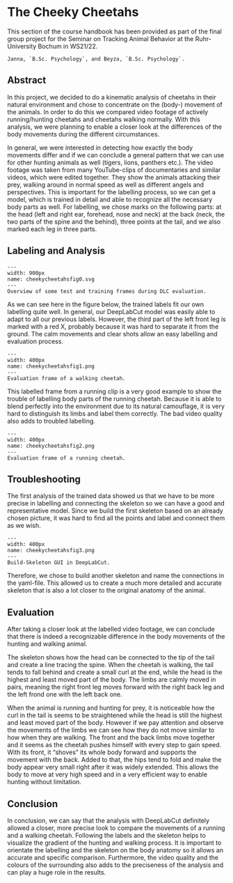 # The Cheeky Cheetahs

This section of the course handbook has been provided as part of the final group project for the Seminar on Tracking Animal Behavior at the Ruhr-University Bochum in WS21/22.

```{admonition} Project Authors
Janna, `B.Sc. Psychology`, and Beyza, `B.Sc. Psychology`.
```

## Abstract

In this project, we decided to do a kinematic analysis of cheetahs in their natural environment and chose to concentrate on the (body-) movement of the animals. In order to do this we compared video footage of actively running/hunting cheetahs and cheetahs walking normally. With this analysis, we were planning to enable a closer look at the differences of the body movements during the different circumstances.

In general, we were interested in detecting how exactly the body movements differ and if we can conclude a general pattern that we can use for other hunting animals as well (tigers, lions, panthers etc.).
The video footage was taken from many YouTube-clips of documentaries and similar videos, which were edited together. They show the animals attacking their prey, walking around in normal speed as well as different angels and perspectives. This is important for the labelling process, so we can get a model, which is trained in detail and able to recognize all the necessary body parts as well.
For labelling, we chose marks on the following parts: at the head (left and right ear, forehead, nose and neck) at the back (neck, the two parts of the spine and the behind), three points at the tail, and we also marked each leg in three parts.

## Labeling and Analysis

```{figure} content/cheekycheetahsfig0.svg
---
width: 900px
name: cheekycheetahsfig0.svg
---
Overview of some test and training frames during DLC evaluation.
```

As we can see here in the figure below, the trained labels fit our own labelling quite well. In general, our DeepLabCut model was easily able to adapt to all our previous labels. However, the third part of the left front leg is marked with a red X, probably because it was hard to separate it from the ground. The calm movements and clear shots allow an easy labelling and evaluation process.

```{figure} content/cheekycheetahsfig1.png
---
width: 400px
name: cheekycheetahsfig1.png
---
Evaluation frame of a walking cheetah.
```

This labelled frame from a running clip is a very good example to show the trouble of labelling body parts of the running cheetah. Because it is able to blend perfectly into the environment due to its natural camouflage, it is very hard to distinguish its limbs and label them correctly. The bad video quality also adds to troubled labelling.

```{figure} content/cheekycheetahsfig2.png
---
width: 400px
name: cheekycheetahsfig2.png
---
Evaluation frame of a running cheetah.
```



## Troubleshooting

The first analysis of the trained data showed us that we have to be more precise in labelling and connecting the skeleton so we can have a good and representative model. Since we build the first skeleton based on an already chosen picture, it was hard to find all the points and label and connect them as we wish.

```{figure} content/cheekycheetahsfig3.png
---
width: 400px
name: cheekycheetahsfig3.png
---
Build-Skeleton GUI in DeepLabCut.
```

Therefore, we chose to build another skeleton and name the connections in the yaml-file. This allowed us to create a much more detailed and accurate skeleton that is also a lot closer to the original anatomy of  the animal.

## Evaluation

After taking a closer look at the labelled video footage, we can conclude that there is indeed a recognizable difference in the body movements of the hunting and walking animal.

The skeleton shows how the head can be connected to the tip of the tail and create a line tracing the spine. When the cheetah is walking, the tail tends to fall behind and create a small curl at the end, while the head is the highest and least moved part of the body. The limbs are calmly moved in pairs, meaning the right front leg moves forward with the right back leg and the left frond one with the left back one.

When the animal is running and hunting for prey, it is noticeable how the curl in the tail is seems to be straightened while the head is still the highest and least moved part of the body. However if we pay attention and observe the movements of the limbs we can see how they do not move similar to how when they are walking. The front and the back limbs move together and it seems as the cheetah pushes himself with every step to gain speed. With its front, it “shoves” its whole body forward and supports the movement with the back. Added to that, the hips tend to fold and make the body appear very small right after it was widely extended. This allows the body to move at very high speed and in a very efficient way to enable hunting without limitation.

## Conclusion

In conclusion, we can say that the analysis with DeepLabCut definitely allowed a closer, more precise look to compare the movements of a running and a walking cheetah. Following the labels and the skeleton helps to visualize the gradient of the hunting and walking process. It is important to orientate the labelling and the skeleton on the body anatomy so it allows an accurate and specific comparison. Furthermore, the video quality and the colours of the surrounding also adds to the preciseness of the analysis and can play a huge role in the results.
